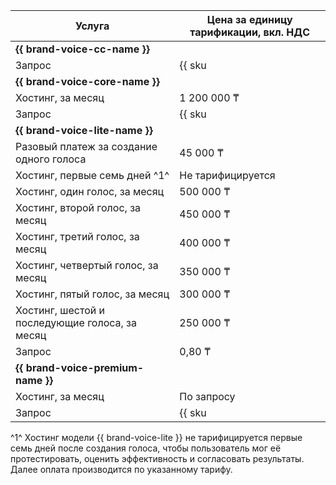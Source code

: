 | Услуга | Цена за единицу тарификации, вкл. НДС |
| ----- | ----- |
| **{{ brand-voice-cc-name }}** | |
| Запрос | {{ sku|KZT|speechkit.tts.v3_bvcc_request.v1|string }} |
| **{{ brand-voice-core-name }}** | |
| Хостинг, за месяц | 1 200 000 ₸ |
| Запрос | {{ sku|KZT|speechkit.tts.v3_bvss_request.v1|string }} |
| **{{ brand-voice-lite-name }}** | |
| Разовый платеж за создание одного голоса | 45 000 ₸ |
| Хостинг, первые семь дней ^1^ | Не тарифицируется |
| Хостинг, один голос, за месяц| 500 000 ₸ |
| Хостинг, второй голос, за месяц| 450 000 ₸ |
| Хостинг, третий голос, за месяц| 400 000 ₸ |
| Хостинг, четвертый голос, за месяц| 350 000 ₸ |
| Хостинг, пятый голос, за месяц| 300 000 ₸ |
| Хостинг, шестой и последующие голоса, за месяц| 250 000 ₸ |
| Запрос | 0,80 ₸ |
| **{{ brand-voice-premium-name }}** | |
| Хостинг, за месяц| По запросу |
| Запрос | {{ sku|KZT|speechkit.tts.v3_bvprem_request.v1|string }} |

^1^ Хостинг модели {{ brand-voice-lite }} не тарифицируется первые семь дней после создания голоса, чтобы пользователь мог её протестировать, оценить эффективность и согласовать результаты. Далее оплата производится по указанному тарифу.